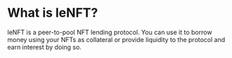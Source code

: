 # What is leNFT?

leNFT is a peer-to-pool NFT lending protocol. You can use it to borrow money using your NFTs as collateral or provide liquidity to the protocol and earn interest by doing so.
